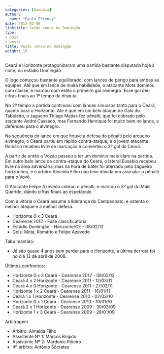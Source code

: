 ```yaml
---
categories: [Gandaia]
author:
  name: "Paulo Elienay"
date: 2012-02-08
linktitle: Vozão vence no Domingão
type:
- post
- posts
title: Vozão vence no Domingão
weight: 10
---
```

Ceará e Horizonte protagonizaram uma partida bastante disputada hoje à noite, no estádio Domingão.

O jogo começou bastante equilibrado, com lances de perigo para ambas as equipes. Até que em lance de muita habilidade, o atacante Mota dominou com classe, e marcou com estilo o primeiro gol alvinegro. Esse gol deu cifras finais ao 1º tempo da disputa.

No 2º tempo a partida continuou com lances sinuosos tanto para o Ceará, quanto para o Horizonte. Ate é que em um belo ataque do Galo do Tabuleiro, o zagueiro Thiago Matias fez pênalti, que foi cobrado pelo atacante André Cassaco, mas Fernando Henrique foi muito bem no lance, e defendeu para o alvinegro.

Na sequência do lance em que houve a defesa do pênalti pelo arqueiro alvinegro, o Ceará partiu em rápido contra-ataque, e o jovem atacante Romário recebeu livre de marcação e converteu o 2º gol do Ceará.

A partir de então o Vozão passou a ter um domínio mais claro na partida. Em outro belo lance de contra-ataque do Ceará, o lateral Eusébio recebeu livre na área adversária, mas na hora de bater foi aterrado pelo zagueiro horizontino, e o árbitro Almeida Filho não teve dúvida em assinalar o pênalti para o Vovô. 

O Atacante Felipe Azevedo cobrou o pênalti, e marcou o 3º gol do Mais Querido, dando cifras finais ao espetáculo.

Com a vitória o Ceará assume a liderança do Campeonato, e ostenta o melhor ataque e a melhor defesa.

* Horizonte 0 x 3 Ceará
* Cearense 2012 - Fase classificatória
* Estádio Domingão - Horizonte/CE - 08/02/12
* Gols: Mota, Romário e Felipe Azevedo

Tabu mantido: 

- Já são quase 4 anos sem perder para o Horizonte, a última derrota foi no dia 13 de abril de 2008.

Últimos confrontos:

- Horizonte 0 x 3 Ceará - Cearense 2012 - 08/02/12
- Ceará 4 x 2 Horizonte - Cearense 2011 - 12/03/11 
- Ceará 4 x 0 Horizonte - Cearense 2011 - 27/02/11 
- Horizonte 1 x 2 Ceará - Cearense 2011 - 16/01/11
- Ceará 1 x 1 Horizonte - Cearense 2010 - 02/03/10
- Horizonte 0 x 1 Ceará - Cearense 2010 - 10/01/10
- Ceará 2 x 1 Horizonte - Cearense 2009 - 30/03/09 
- Horizonte 1 x 3 Ceará - Cearense 2009 - 28/01/09

Arbitragem
- Árbitro: Almeida Filho
- Assistente Nº 1: Marcos Brígido
- Assistente Nº 2: Mardonio Ribeiro
- 4º árbitro: Antônio Sócrates

